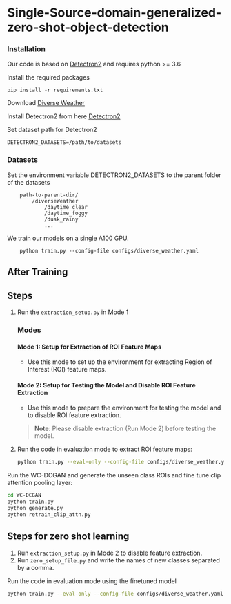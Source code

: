 # Single-Source-domain-generalized-zero-shot-object-detection

### Installation
Our code is based on [Detectron2](https://github.com/facebookresearch/detectron2) and requires python >= 3.6

Install the required packages
```
pip install -r requirements.txt
```
Download [Diverse Weather](https://drive.google.com/drive/folders/1IIUnUrJrvFgPzU8D6KtV0CXa8k1eBV9B)

Install Detectron2 from here [Detectron2](https://detectron2.readthedocs.io/en/latest/tutorials/install.html)

Set dataset path for Detectron2 
```
DETECTRON2_DATASETS=/path/to/datasets
```
### Datasets
Set the environment variable DETECTRON2_DATASETS to the parent folder of the datasets

```
    path-to-parent-dir/
        /diverseWeather
            /daytime_clear
            /daytime_foggy
            /dusk_rainy
            ...
```

We train our models on a single A100 GPU.
```
    python train.py --config-file configs/diverse_weather.yaml
```
## After Training
## Steps

1. Run the `extraction_setup.py` in Mode 1

    ### Modes

    #### Mode 1: Setup for Extraction of ROI Feature Maps
    - Use this mode to set up the environment for extracting Region of Interest (ROI) feature maps.

    #### Mode 2: Setup for Testing the Model and Disable ROI Feature Extraction
    - Use this mode to prepare the environment for testing the model and to disable ROI feature extraction.

    > **Note**: Please disable extraction (Run Mode 2) before testing the model.

2. Run the code in evaluation mode to extract ROI feature maps:
   ```sh
   python train.py --eval-only --config-file configs/diverse_weather.yaml MODEL.WEIGHTS /u/student/2022/cs22mtech14005/Single-Source-domain-generalized-zero-shot-object-detection/all_outs/diverse_weather/model_best.pth

Run the WC-DCGAN and generate the unseen class ROIs and fine tune clip attention pooling layer:
  ```sh
  cd WC-DCGAN
  python train.py
  python generate.py
  python retrain_clip_attn.py
  ```

## Steps for zero shot learning

1. Run `extraction_setup.py` in Mode 2 to disable feature extraction.
2. Run `zero_setup_file.py` and write the names of new classes separated by a comma.
    
   
Run the code in evaluation mode using the finetuned model
   ```sh
   python train.py --eval-only --config-file configs/diverse_weather.yaml MODEL.WEIGHTS /u/student/2022/cs22mtech14005/Single-Source-domain-generalized-zero-shot-object-detection/Models/updated_clipattn.pth
   ```
